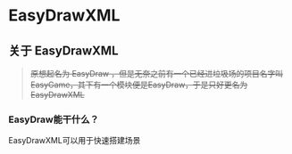 # EasyDrawXML

## 关于 EasyDrawXML 

> ~~原想起名为 EasyDraw ，但是无奈之前有一个已经进垃圾场的项目名字叫EasyGame，其下有一个模块便是EasyDraw，于是只好更名为 EasyDrawXML~~

### EasyDraw能干什么？

EasyDrawXML可以用于快速搭建场景
